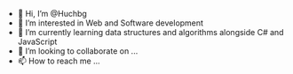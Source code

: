 - 👋 Hi, I’m @Huchbg
- 👀 I’m interested in Web and Software development 
- 🌱 I’m currently learning data structures and algorithms alongside C# and JavaScript 
- 💞️ I’m looking to collaborate on ...
- 📫 How to reach me ...

<!---
Huchbg/Huchbg is a ✨ special ✨ repository because its `README.md` (this file) appears on your GitHub profile.
You can click the Preview link to take a look at your changes.
--->

